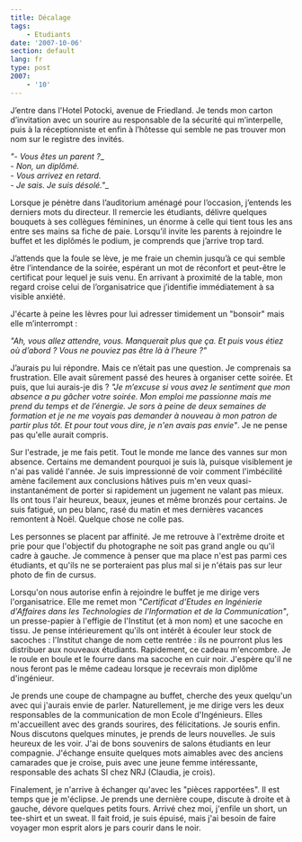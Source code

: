 ```yaml
---
title: Décalage
tags:
    - Etudiants
date: '2007-10-06'
section: default
lang: fr
type: post
2007:
    - '10'
---
```


J&#x2019;entre dans l'Hotel Potocki, avenue de Friedland. Je tends mon carton d&#x2019;invitation avec un sourire au responsable de la sécurité qui m&#x2019;interpelle, puis à la réceptionniste et enfin à l&#x2019;h&#xF4;tesse qui semble ne pas trouver mon nom sur le registre des invités.

_&quot;- Vous êtes un parent&nbsp;?__     
_- Non, un dipl&#xF4;mé._      
_- Vous arrivez en retard._      
_- Je sais. Je suis désolé.&quot;__

Lorsque je pénètre dans l&#x2019;auditorium aménagé pour l&#x2019;occasion, j&#x2019;entends les derniers mots du directeur. Il remercie les étudiants, délivre quelques bouquets à ses collègues féminines, un énorme à celle qui tient tous les ans entre ses mains sa fiche de paie. Lorsqu&#x2019;il invite les parents à rejoindre le buffet et les dipl&#xF4;més le podium, je comprends que j&#x2019;arrive trop tard. 

J&#x2019;attends que la foule se lève, je me fraie un chemin jusqu&#x2019;à ce qui semble être l&#x2019;intendance de la soirée, espérant un mot de réconfort et peut-être le certificat pour lequel je suis venu. En arrivant à proximité de la table, mon regard croise celui de l&#x2019;organisatrice que j&#x2019;identifie immédiatement à sa visible anxiété. 

J'écarte à peine les lèvres pour lui adresser timidement un &quot;bonsoir&quot; mais elle m&#x2019;interrompt&nbsp;: 

_&quot;Ah, vous allez attendre, vous. Manquerait plus que ça. Et puis vous étiez o&#xF9; d&#x2019;abord&nbsp;? Vous ne pouviez pas être là à l&#x2019;heure&nbsp;?&quot;_

J&#x2019;aurais pu lui répondre. Mais ce n&#x2019;était pas une question. Je comprenais sa frustration. Elle avait s&#xFB;rement passé des heures à organiser cette soirée. Et puis, que lui aurais-je dis&nbsp;? _&quot;Je m&#x2019;excuse si vous avez le sentiment que mon absence a pu gâcher votre soirée. Mon emploi me passionne mais me prend du temps et de l&#x2019;énergie. Je sors à peine de deux semaines de formation et je ne me voyais pas demander à nouveau à mon patron de partir plus t&#xF4;t. Et pour tout vous dire, je n'en avais pas envie&quot;_. Je ne pense pas qu'elle aurait compris. 

Sur l'estrade, je me fais petit. Tout le monde me lance des vannes sur mon absence. Certains me demandent pourquoi je suis là, puisque visiblement je n'ai pas validé l'année. Je suis impressionné de voir comment l'imbécilité amène facilement aux conclusions hâtives puis m'en veux quasi-instantanément de porter si rapidement un jugement ne valant pas mieux. Ils ont tous l'air heureux, beaux, jeunes et même bronzés pour certains. Je suis fatigué, un peu blanc, rasé du matin et mes dernières vacances remontent à No&#xEB;l. Quelque chose ne colle pas. 

Les personnes se placent par affinité. Je me retrouve à l'extrême droite et prie pour que l'objectif du photographe ne soit pas grand angle ou qu'il cadre à gauche. Je commence à penser que ma place n'est pas parmi ces étudiants, et qu'ils ne se porteraient pas plus mal si je n'étais pas sur leur photo de fin de cursus. 

Lorsqu'on nous autorise enfin à rejoindre le buffet je me dirige vers l'organisatrice. Elle me remet mon _&quot;Certificat d'Etudes en Ingénierie d'Affaires dans les Technologies de l'Information et de la Communication&quot;_, un presse-papier à l'effigie de l'Institut (et à mon nom) et une sacoche en tissu. Je pense intérieurement qu'ils ont intérêt à écouler leur stock de sacoches&nbsp;: l'Institut change de nom cette rentrée&nbsp;: ils ne pourront plus les distribuer aux nouveaux étudiants. Rapidement, ce cadeau m'encombre. Je le roule en boule et le fourre dans ma sacoche en cuir noir. J'espère qu'il ne nous feront pas le même cadeau lorsque je recevrais mon dipl&#xF4;me d'ingénieur.

Je prends une coupe de champagne au buffet, cherche des yeux quelqu'un avec qui j'aurais envie de parler. Naturellement, je me dirige vers les deux responsables de la communication de mon Ecole d'Ingénieurs. Elles m'accueillent avec des grands sourires, des félicitations. Je souris enfin. Nous discutons quelques minutes, je prends de leurs nouvelles. Je suis heureux de les voir. J'ai de bons souvenirs de salons étudiants en leur compagnie. J'échange ensuite quelques mots aimables avec des anciens camarades que je croise, puis avec une jeune femme intéressante, responsable des achats SI chez NRJ (Claudia, je crois). 

Finalement, je n'arrive à échanger qu'avec les &quot;pièces rapportées&quot;. Il est temps que je m'éclipse. Je prends une dernière coupe, discute à droite et à gauche, dévore quelques petits fours. Arrivé chez moi, j'enfile un short, un tee-shirt et un sweat. Il fait froid, je suis épuisé, mais j'ai besoin de faire voyager mon esprit alors je pars courir dans le noir.